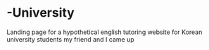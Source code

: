 # -University
Landing page for a hypothetical english tutoring website for Korean university students my friend and I came up

